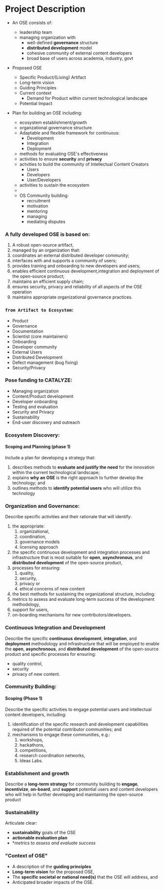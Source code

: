 # Project Description

- An OSE consists of:
    - leadership team
    - managing organization with
        - well-defined **governance** structure
        - **distributed development** model
        - cohesive community of external content developers
        - broad base of users across academia, industry, govt
- Proposed OSE
  - Specific Product/(Living) Artifact
  - Long-term vision
  - Guiding Principles
  - Current context
    - Demand for Product within current technological landscape
  - Potential Impact 


- Plan for building an OSE including:
    - ecosystem establishment/growth
    - organzational governance structure
    - Adaptable and flexible framework for continuous:
      - Development  
      - Integration
      - Deployment 
    - methods for evaluating OSE's effectiveness
    - activities to ensure **security** and **privacy**
    - actvities to build the community of Intellectual Content Creators
      - Users
      - Developers
      - User/Developers
    - activities to sustain the ecosystem
  - 
  - OS Community building:
    - recruitment
    - motivation
    - mentoring
    - managing
    - mediating disputes


### **A fully developed OSE is based on:**
1. A robust open-source artifact,
2. managed by an organization that:
  1. coordinates an external distributed developer community;
  2. interfaces with and supports a community of users;
  3. provides training and onboarding to new developers and users;
  4. enables efficient continuous development,integration and deployment of the open-source product;
  5. maintains an efficient supply chain;
  6. ensures security, privacy and reliability of all aspects of the OSE operation
  7. maintains appropriate organizational governance practices.


### `from Artifact to Ecosystem`: 
- Product
- Governance
- Documentation
- Scientist (core maintainers)
- Onboarding
- Developer community
- External Users
- Distributed Development
- Defect management (bug fixing)
- Security/Privacy

### Pose funding to CATALYZE:
- Managing organization 
- Content/Product development
- Developer onboarding
- Testing and evaluation
- Security and Privacy 
- Sustainability
- End-user discovery and outreach

### Ecosystem Discovery:
#### Scoping and Planning (phase 1)
Include a plan for developing a strategy that:
1.  describes methods to **evaluate and justify the need** for the innovation within the current technological landscape;
2. explains **why an OSE** is the right approach to further develop the technology; and
3. outlines methods to **identify potential users** who will utilize this technology

### Organization and Governance:
Describe specific activities and their rationale that will identify:
1. the appropriate:
    1.  organizational,
    2.  coordination,
    3.  governance models
    4.  licensing approach
2. the specific continuous development and integration processes and infrastructure that is most suitable for **open**, **asynchronous**, and **distributed development** of the open-source product,
3. processes for ensuring:
    1.  quality,
    2.  security,
    3.  privacy or
    4.  ethical concerns of new content
4. the best methods for sustaining the organizational structure, including:
1.  metrics to assess and evaluate long-term success of the development methodology,
2.  support for users,
3.  on-boarding mechanisms for new contributors/developers.

### Continuous Integration and Development
Describe the specific **continuous** **development**, **integration**, and **deployment** methodology and infrastructure that will be employed to enable the **open**, **asynchronous**, and **distributed development** of the open-source product and specific processes for ensuring:
- quality control,
- security
- privacy of new content.

###  Community Building:
#### Scoping (Phase 1)
Describe the specific activities to engage potential users and intellectual content developers, including:
1.  identification of the specific research and development capabilities required of the potential contributor communities; and
2.  mechanisms to engage these communities, e.g.:
    1. workshops,
    2. hackathons,
    3. competitions,
    4. research coordination networks,
    5. Ideas Labs.
### Establishment and growth
Describe a **long-term strategy** for community building to **engage**, **incentivize**, **on-board**, and **support** potential users and content developers who will help in further developing and maintaining the open-source product
### Sustainability
Articulate clear:
- **sustainability** goals of the OSE
- **actionable evaluation plan**
- **metrics to assess and evaluate success*

### **"Context of OSE"** 
-  A description of the **guiding principles**
-  **Long-term vision** for the proposed OSE,
-  The **specific societal or national need(s)** that the OSE will address, and
-  Anticipated broader impacts of the OSE.
